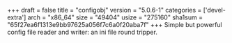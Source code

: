 +++
draft = false
title = "configobj"
version = "5.0.6-1"
categories = ['devel-extra']
arch = "x86_64"
size = "49404"
usize = "275160"
sha1sum = "65f27ea6f1313e9bb97625a056f7c6a0f20aba7f"
+++
Simple but powerful config file reader and writer: an ini file round tripper.